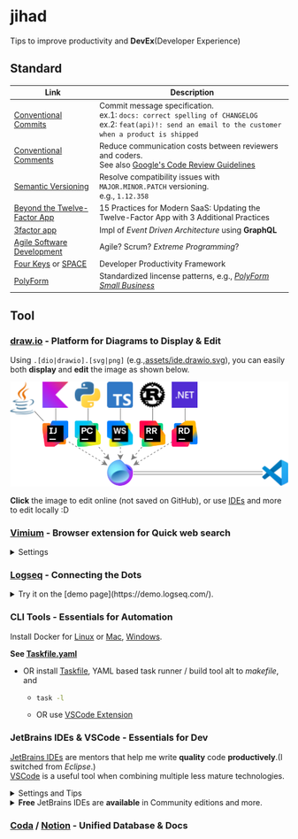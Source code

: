 # jihad

Tips to improve productivity and **DevEx**(Developer Experience)

## Standard

| Link                           | Description                                                                                                                                                   |
| ------------------------------ | ------------------------------------------------------------------------------------------------------------------------------------------------------------- |
| [Conventional Commits]         | Commit message specification.<br/>ex.1: `docs: correct spelling of CHANGELOG`<br/>ex.2: `feat(api)!: send an email to the customer when a product is shipped` |
| [Conventional Comments]        | Reduce communication costs between reviewers and coders.<br/>See also [Google's Code Review Guidelines]                                                       |
| [Semantic Versioning]          | Resolve compatibility issues with `MAJOR.MINOR.PATCH` versioning.<br/>e.g., `1.12.358`                                                                        |
| [Beyond the Twelve-Factor App] | 15 Practices for Modern SaaS: Updating the Twelve-Factor App with 3 Additional Practices                                                                      |
| [3factor app]                  | Impl of _Event Driven Architecture_ using **GraphQL**                                                                                                         |
| [Agile Software Development]   | Agile? Scrum? _Extreme Programming_?                                                                                                                          |
| [Four Keys] or [SPACE]         | Developer Productivity Framework                                                                                                                              |
| [PolyForm]                     | Standardized lincense patterns, e.g., [_PolyForm Small Business_](./LICENSE)                                                                                  |

## Tool

### [draw.io](https://www.drawio.com/) - Platform for Diagrams to Display & Edit

Using `.[dio|drawio].[svg|png]` (e.g.,[assets/ide.drawio.svg](./assets/ide.drawio.svg)),
you can easily both **display** and **edit** the image as shown below.

[![Image link was broken!!!](./assets/ide.drawio.svg)][drawio]

**Click** the image to edit online (not saved on GitHub), or use [IDEs](#jetbrains-ides--vscode---essentials-for-dev) and more to edit locally :D

### [Vimium] - Browser extension for Quick web search

<details>
<summary>Settings</summary>

Using the browser's address bar, access  
`chrome-extension://dbepggeogbaibhgnhhndojpepiihcmeb/pages/options.html`  
AND edit **Custom key mappings** as shown.

```conf
# Insert your preferred key mappings here.
map s scrollPageUp
map d scrollPageDown
unmap f # Disable Vimium's main feature
map <m-e> nextTab

map <m-d> openCopiedUrlInNewTab
# Web search for the text on the page
# 1. Select the text by double-clicking
# 2. `Command + c`
# 3. `Command + d`

# NOTICE for Linux or Windows users,
# REPLACE <m-*>, =`Command + *`, with <c-*>, =`Ctrl + *`.
```

</details>

### [Logseq](https://logseq.com/) - Connecting the Dots

<details>
<summary>Try it on the [demo page](https://demo.logseq.com/). </summary>

1. Input your favorite text, press `Enter`, and it will create a **Block**.
2. Copy & Paste the following text, press `Enter`, and it will create a **Page**.

   ```md
   [[Logseq]]
   ```

3. Click on `[[Logseq]]`, then C&P the following text.

   ```md
   [[Block]] is atomic element of [[Logseq]]

   [[Page]] is array of [[Block]]

   [[Link]] shows how the current [[Page]] is referred to by other [[Page]]s.

         - [[Link]] also works similarly for [[Block]].
   ```

4. Click on `[[Link]]`, then C&P the following text.

   ```md
   `[[page]]`で page という題名の [[Page]] を検索し、選択することでその [[Page]] への `Link` を作成できる

         - 該当する [[Page]] が存在しない場合は自動で作成される

   `((block))`で block という文字列を含んだ [[Block]] を検索し、選択することでその[[Block]]への`Link`を作成できる
   ```

5. Click on [`Graph view`](https://demo.logseq.com/#/graph) and play

</details>

### CLI Tools - Essentials for Automation

Install Docker for [Linux] or [Mac], [Windows].

**See [Taskfile.yaml](Taskfile.yaml)**

- OR install [Taskfile](https://taskfile.dev/), YAML based task runner / build tool alt to _makefile_, and
  - ```bash
    task -l
    ```
  - OR use [VSCode Extension](https://taskfile.dev/integrations/)

### JetBrains IDEs & VSCode - Essentials for Dev

[JetBrains IDEs](https://www.jetbrains.com/ja-jp/ides/) are mentors that help me write **quality** code **productively**.(I switched from _Eclipse_.)  
[VSCode](https://code.visualstudio.com/) is a useful tool when combining multiple less mature technologies.

<details>
<summary>Settings and Tips</summary>

|                                     | JetBrains IDEs                            | VSCode                     |
| ----------------------------------- | ----------------------------------------- | -------------------------- |
| Sync keymap by                      | [Install VSCode Keymap] and [Apply it]    | -                          |
| Assign `Ctrl + d` to                | [`Search with Google`]                    | [`extension.googleSearch`] |
| Edit `.[dio\|drawio].[svg\|png]` by | [Extension][jb-dio]                       | [Extension][vs-dio]        |
| Visualize Git by                    | Built-in windows [Commits] and [Branches] | [Extension][vs-git]        |
| Use `Ctrl + .` for                  | [Quick-fix][jb-qf]                        | [Quick-fix][vs-qf]         |
| Clean up code on commit by          | [Built-in feature]                        | ?                          |

</details>

<details>
<summary><b>Free</b> JetBrains IDEs are <b>available</b> in Community editions and more.</summary>

| [IntelliJ IDEA]   | [PyCharm] | [WebStorm]        | [RustRover] | [Rider]        | [JetBrains Fleet] |
| ----------------- | --------- | ----------------- | ----------- | -------------- | ----------------- |
| [Java] & [Kotlin] | [Python]  | [TypeScript] & JS | [Rust]      | C#, F#, VB.NET | Multiple lang     |

I love **live coding assistance**, such as [spell checking], [type matching completion], and [code analysis].

</details>

### [Coda](https://coda.io/gallery/engineering) / [Notion](https://www.notion.so/ja/help/intro-to-databases) - Unified Database & Docs

[Conventional Commits]: https://www.conventionalcommits.org/ja/v1.0.0/
[Conventional Comments]: https://conventionalcomments.org/
[Semantic Versioning]: https://semver.org/lang/ja/
[Beyond the Twelve-Factor App]: https://zenn.dev/kazurof/articles/18256f0e9c4761
[3factor app]: https://3factor.app/
[Agile Software Development]: https://www.sei-info.co.jp/framework/column/agile/
[Four Keys]: https://cloud.google.com/blog/ja/products/gcp/using-the-four-keys-to-measure-your-devops-performance
[SPACE]: https://note.com/dai___you/n/n117357da25b5
[PolyForm]: https://polyformproject.org/licenses/
[Google's Code Review Guidelines]: https://fujiharuka.github.io/google-eng-practices-ja/ja/review/

<div></div>

[drawio]: https://app.diagrams.net/?url=https://raw.githubusercontent.com/mineco13/jihad/refs/heads/main/assets/ide.drawio.svg

<div></div>

[Vimium]: https://chromewebstore.google.com/detail/vimium/dbepggeogbaibhgnhhndojpepiihcmeb?hl=ja-jp

<div></div>

[Install VSCode Keymap]: https://plugins.jetbrains.com/plugin/12062-vscode-keymap
[Apply it]: https://pleiades.io/help/idea/configuring-keyboard-and-mouse-shortcuts.html
[`Search with Google`]: https://pleiades.io/help/idea/configuring-keyboard-and-mouse-shortcuts.html#add-keyboard-shortcut
[`extension.googleSearch`]: https://marketplace.visualstudio.com/items?itemName=kameshkotwani.google-search
[jb-dio]: https://plugins.jetbrains.com/plugin/15635-diagrams-net-integration
[vs-dio]: https://marketplace.visualstudio.com/items?itemName=hediet.vscode-drawio
[Commits]: https://pleiades.io/help/idea/commit-and-push-changes.html#commit
[Branches]: https://pleiades.io/help/idea/manage-branches.html
[vs-git]: https://marketplace.visualstudio.com/items?itemName=mhutchie.git-graph
[jb-qf]: https://pleiades.io/help/idea/resolving-problems.html
[vs-qf]: https://code.visualstudio.com/docs/editor/refactoring#_code-actions-quick-fixes-and-refactorings
[Built-in feature]: https://pleiades.io/help/idea/running-inspections.html#run-before-commit

<div></div>

[IntelliJ IDEA]: https://www.jetbrains.com/ja-jp/idea/
[PyCharm]: https://www.jetbrains.com/ja-jp/pycharm/
[WebStorm]: https://www.jetbrains.com/ja-jp/webstorm/
[RustRover]: https://www.jetbrains.com/ja-jp/rust/
[Rider]: https://www.jetbrains.com/ja-jp/rider/
[JetBrains Fleet]: https://www.jetbrains.com/ja-jp/fleet/#polyglot
[Java]: https://www.jetbrains.com/ja-jp/lp/devecosystem-2023/java/#java_ide
[Kotlin]: https://kotlinlang.org/docs/kotlin-tour-hello-world.html
[Python]: https://hub.docker.com/_/python
[TypeScript]: https://www.typescriptlang.org/
[Rust]: https://tourofrust.com/00_ja.html

<div></div>

[spell checking]: https://pleiades.io/help/idea/spellchecking.html
[type matching completion]: https://pleiades.io/help/idea/auto-completing-code.html#smart_type_matching_completion
[code analysis]: https://pleiades.io/help/idea/file-and-project-analysis.html#analysis-current-file

<div></div>

[Linux]: https://docs.docker.com/engine/install/
[Mac]: https://orbstack.dev/
[Windows]: https://docs.docker.com/desktop/install/windows-install/
